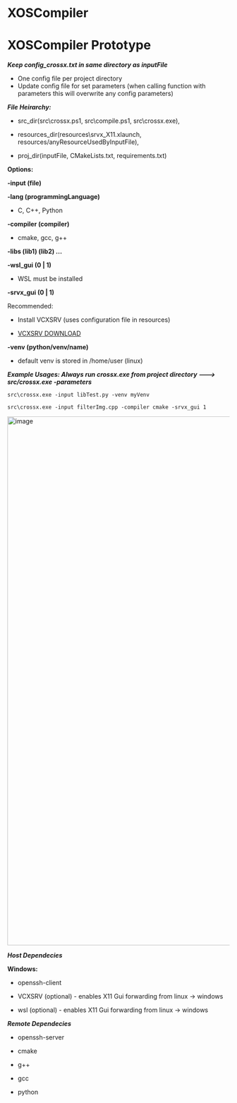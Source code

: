 # XOSCompiler

# XOSCompiler Prototype

***Keep config_crossx.txt in same directory as inputFile*** 
* One config file per project directory
* Update config file for set parameters (when calling function with parameters this will overwrite any config parameters)

***File Heirarchy:***

* src_dir(src\crossx.ps1, src\compile.ps1, src\crossx.exe), 

* resources_dir(resources\srvx_X11.xlaunch, resources/anyResourceUsedByInputFile), 

* proj_dir(inputFile, CMakeLists.txt, requirements.txt)

****Options:****
    
**-input (file)**

**-lang (programmingLanguage)** 

* C, C++, Python

**-compiler (compiler)**

* cmake, gcc, g++

**-libs (lib1) (lib2) ...**

**-wsl_gui (0 | 1)**

* WSL must be installed

**-srvx_gui (0 | 1)**

Recommended:   
    
* Install VCXSRV (uses configuration file in resources)

* <a href="https://sourceforge.net/projects/vcxsrv/">VCXSRV DOWNLOAD</a>

**-venv (python/venv/name)** 
* default venv is stored in /home/user (linux)

***Example Usages: Always run crossx.exe from project directory ---> src/crossx.exe -parameters*** 

    src\crossx.exe -input libTest.py -venv myVenv 

    src\crossx.exe -input filterImg.cpp -compiler cmake -srvx_gui 1
    
<img width="1918" height="1199" alt="image" src="https://github.com/user-attachments/assets/96efc55d-428e-455e-85d3-6982a8f8ef9b" />


***Host Dependecies***

**Windows:**

* openssh-client 

* VCXSRV (optional) - enables X11 Gui forwarding from linux -> windows 

* wsl (optional) - enables X11 Gui forwarding from linux -> windows

***Remote Dependecies***

* openssh-server

* cmake

* g++

* gcc

* python


